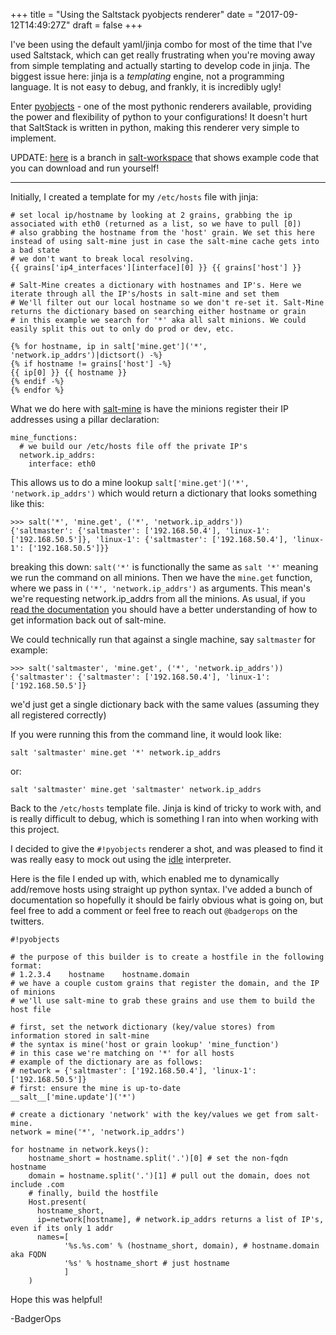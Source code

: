 +++
title = "Using the Saltstack pyobjects renderer"
date = "2017-09-12T14:49:27Z"
draft = false
+++

I've been using the default yaml/jinja combo for most of the time that I've used Saltstack, which can get really frustrating when you're moving away from simple templating and actually starting to develop code in jinja. The biggest issue here: jinja is a *templating* engine, not a programming language. It is not easy to debug, and frankly, it is incredibly ugly!

Enter [pyobjects](https://docs.saltstack.com/en/latest/ref/renderers/all/salt.renderers.pyobjects.html#module-salt.renderers.pyobjects) - one of the most pythonic renderers available, providing the power and flexibility of python to your configurations! It doesn't hurt that SaltStack is written in python, making this renderer very simple to implement. 

UPDATE: [here](https://github.com/BadgerOps/salt-workspace/tree/feature/pyobjects_host_example) is a branch in [salt-workspace](blog.badgerops.net/2017/04/10/getting-started-with-salt-workspace/) that shows example code that you can download and run yourself!

----

Initially, I created a template for my `/etc/hosts` file with jinja:
```
# set local ip/hostname by looking at 2 grains, grabbing the ip associated with eth0 (returned as a list, so we have to pull [0])
# also grabbing the hostname from the 'host' grain. We set this here instead of using salt-mine just in case the salt-mine cache gets into a bad state
# we don't want to break local resolving.
{{ grains['ip4_interfaces'][interface][0] }} {{ grains['host'] }}

# Salt-Mine creates a dictionary with hostnames and IP's. Here we iterate through all the IP's/hosts in salt-mine and set them
# We'll filter out our local hostname so we don't re-set it. Salt-Mine returns the dictionary based on searching either hostname or grain
# in this example we search for '*' aka all salt minions. We could easily split this out to only do prod or dev, etc.

{% for hostname, ip in salt['mine.get']('*', 'network.ip_addrs')|dictsort() -%}
{% if hostname != grains['host'] -%}
{{ ip[0] }} {{ hostname }}
{% endif -%}
{% endfor %}
```

What we do here with [salt-mine](https://docs.saltstack.com/en/latest/topics/mine/) is have the minions register their IP addresses using a pillar declaration:
```
mine_functions:
  # we build our /etc/hosts file off the private IP's
  network.ip_addrs:
    interface: eth0
```
This allows us to do a mine lookup `salt['mine.get']('*', 'network.ip_addrs')` which would return a dictionary that looks something like this:

```
>>> salt('*', 'mine.get', ('*', 'network.ip_addrs'))
{'saltmaster': {'saltmaster': ['192.168.50.4'], 'linux-1': ['192.168.50.5']}, 'linux-1': {'saltmaster': ['192.168.50.4'], 'linux-1': ['192.168.50.5']}}
```

breaking this down: `salt('*'` is functionally the same as `salt '*'` meaning we run the command on all minions. Then we have the `mine.get` function, where we pass in `('*', 'network.ip_addrs')` as arguments. This mean's we're requesting network.ip_addrs from all the minions. As usual, if you [read the documentation](https://docs.saltstack.com/en/latest/topics/mine/#example) you should have a better understanding of how to get information back out of salt-mine.

We could technically run that against a single machine, say `saltmaster` for example:

```
>>> salt('saltmaster', 'mine.get', ('*', 'network.ip_addrs'))
{'saltmaster': {'saltmaster': ['192.168.50.4'], 'linux-1': ['192.168.50.5']}
```
we'd just get a single dictionary back with the same values (assuming they all registered correctly)

If you were running this from the command line, it would look like:

```
salt 'saltmaster' mine.get '*' network.ip_addrs
```
or:

```
salt 'saltmaster' mine.get 'saltmaster' network.ip_addrs
```

Back to the `/etc/hosts` template file. Jinja is kind of tricky to work with, and is really difficult to debug, which is something I ran into when working with this project.

I decided to give the `#!pyobjects` renderer a shot, and was pleased to find it was really easy to mock out using the [idle](https://docs.python.org/3/tutorial/interpreter.html#) interpreter.

Here is the file I ended up with, which enabled me to dynamically add/remove hosts using straight up python syntax. I've added a bunch of documentation so hopefully it should be fairly obvious what is going on, but feel free to add a comment or feel free to reach out `@badgerops` on the twitters.

```
#!pyobjects

# the purpose of this builder is to create a hostfile in the following format:
# 1.2.3.4    hostname    hostname.domain
# we have a couple custom grains that register the domain, and the IP of minions
# we'll use salt-mine to grab these grains and use them to build the host file

# first, set the network dictionary (key/value stores) from information stored in salt-mine
# the syntax is mine('host or grain lookup' 'mine_function')
# in this case we're matching on '*' for all hosts
# example of the dictionary are as follows:
# network = {'saltmaster': ['192.168.50.4'], 'linux-1': ['192.168.50.5']}
# first: ensure the mine is up-to-date
__salt__['mine.update']('*')

# create a dictionary 'network' with the key/values we get from salt-mine. 
network = mine('*', 'network.ip_addrs')

for hostname in network.keys():
    hostname_short = hostname.split('.')[0] # set the non-fqdn hostname
    domain = hostname.split('.')[1] # pull out the domain, does not include .com
    # finally, build the hostfile
    Host.present(
      hostname_short,
      ip=network[hostname], # network.ip_addrs returns a list of IP's, even if its only 1 addr
      names=[
            '%s.%s.com' % (hostname_short, domain), # hostname.domain aka FQDN
            '%s' % hostname_short # just hostname
            ]
    )

```

Hope this was helpful!

-BadgerOps